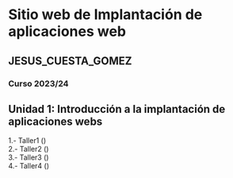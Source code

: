 # Sitio web de Implantación de aplicaciones web  
## JESUS_CUESTA_GOMEZ  
### Curso 2023/24  
## Unidad 1: Introducción a la implantación de aplicaciones webs
1.- Taller1 ()  
2.- Taller2 ()  
3.- Taller3 ()  
4.- Taller4 ()  
